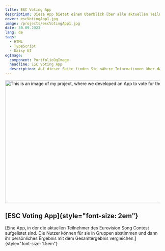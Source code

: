 ```yaml
---
title: ESC Voting App
description: Diese App bietet einen Überblick über alle aktuellen Teilnehmer an einer Veranstaltung oder einem Projekt. Die Nutzer haben die Möglichkeit, in Gruppen abzustimmen, für welche Teilnehmer sie stimmen möchten. Anschließend können sie ihr persönliches Abstimmungsergebnis mit dem Gesamtergebnis aller abgegebenen Stimmen vergleichen. So entsteht ein interaktives und unterhaltsames Tool, das individuelle Präferenzen sichtbar macht und ein Gefühl für den kollektiven Eindruck aller Teilnehmer vermittelt.
cover: escVotingApp1.jpg
image: /projects/escVotingApp1.jpg
date: 30.09.2023
lang: de
tags:
  - HTML
  - TypeScript
  - Daisy UI
ogImage:
  component: PortfolioOgImage
  headline: ESC Voting App
  description: Auf dieser Seite finden Sie nähere Informationen über das ESC Voting App Projekt.
---
```


<img src="/images/projects/escVotingApp1.jpg" class="mb-4" width="600" height="400" alt="This is an image of my project, where we developed an App to vote for the ESC">

## **[ESC Voting App]{style="font-size: 2em"}**


[Eine App, in der die aktuellen Teilnehmer des Eurovision Song Contest aufgelistet sind. Die Nutzer können für sie in Gruppen abstimmen und dann ihr persönliches Ergebnis mit dem Gesamtergebnis vergleichen.]{style="font-size: 1.5em"}
